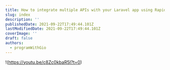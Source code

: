 ```yaml
---
title: How to integrate multiple APIs with your Laravel app using RapidAPI
slug: index
description: ''
publishedDate: 2021-09-22T17:49:44.101Z
lastModifiedDate: 2021-09-22T17:49:44.101Z
coverImage: ''
draft: false
authors:
  - programWithGio
---
```


!(https://youtu.be/c8Zc0kbaR5I?t=0)

